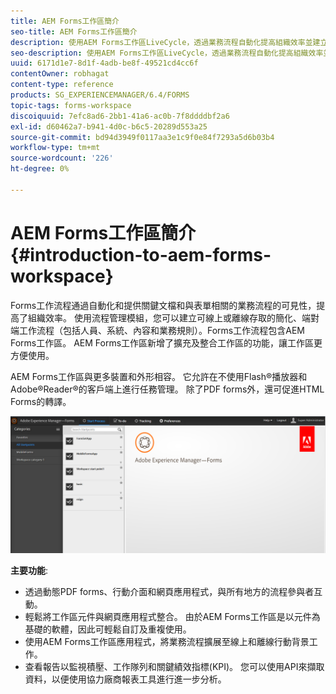 ```yaml
---
title: AEM Forms工作區簡介
seo-title: AEM Forms工作區簡介
description: 使用AEM Forms工作區LiveCycle，透過業務流程自動化提高組織效率並建立無紙化辦公室。
seo-description: 使用AEM Forms工作區LiveCycle，透過業務流程自動化提高組織效率並建立無紙化辦公室。
uuid: 6171d1e7-8d1f-4adb-be8f-49521cd4cc6f
contentOwner: robhagat
content-type: reference
products: SG_EXPERIENCEMANAGER/6.4/FORMS
topic-tags: forms-workspace
discoiquuid: 7efc8ad6-2bb1-41a6-ac0b-7f8ddddbf2a6
exl-id: d60462a7-b941-4d0c-b6c5-20289d553a25
source-git-commit: bd94d3949f0117aa3e1c9f0e84f7293a5d6b03b4
workflow-type: tm+mt
source-wordcount: '226'
ht-degree: 0%

---
```


# AEM Forms工作區簡介{#introduction-to-aem-forms-workspace}

Forms工作流程通過自動化和提供關鍵文檔和與表單相關的業務流程的可見性，提高了組織效率。 使用流程管理模組，您可以建立可線上或離線存取的簡化、端對端工作流程（包括人員、系統、內容和業務規則）。Forms工作流程包含AEM Forms工作區。 AEM Forms工作區新增了擴充及整合工作區的功能，讓工作區更方便使用。

AEM Forms工作區與更多裝置和外形相容。 它允許在不使用Flash®播放器和Adobe®Reader®的客戶端上進行任務管理。 除了PDF forms外，還可促進HTML Forms的轉譯。

![html-ws](assets/html-ws.png)

**主要功能**:

* 透過動態PDF forms、行動介面和網頁應用程式，與所有地方的流程參與者互動。
* 輕鬆將工作區元件與網頁應用程式整合。 由於AEM Forms工作區是以元件為基礎的軟體，因此可輕鬆自訂及重複使用。
* 使用AEM Forms工作區應用程式，將業務流程擴展至線上和離線行動背景工作。
* 查看報告以監視積壓、工作隊列和關鍵績效指標(KPI)。 您可以使用API來擷取資料，以便使用協力廠商報表工具進行進一步分析。
